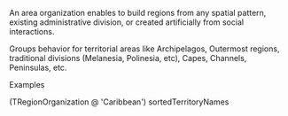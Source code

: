An area organization enables to build regions from any spatial pattern, existing administrative division, or created artificially from social interactions. 

Groups behavior for territorial areas like Archipelagos, Outermost regions, traditional divisions (Melanesia, Polinesia, etc), Capes, Channels, Peninsulas, etc.

Examples

(TRegionOrganization @ 'Caribbean') sortedTerritoryNames
